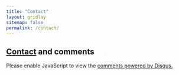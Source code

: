```yaml
---
title: "Contact"
layout: gridlay
sitemap: false
permalink: /contact/
---
```


## [Contact](mailto:z.xiong@gsi.de) and comments <span style="margin-left: 1em" /><a href="{{ site.url }}{{ site.baseurl }}/assets/javascript/table/list/hidden/index.html" style="font-size: 0.9rem; color: #EEE">.</a>

<div class="jumbotron">
<div id="disqus_thread"></div>
<script>
    (function() { // DON'T EDIT BELOW THIS LINE
    var d = document, s = d.createElement('script');
    s.src = 'https://zeweixiongwork-disqus-com.disqus.com/embed.js';
    s.setAttribute('data-timestamp', +new Date());
    (d.head || d.body).appendChild(s);
    })();
</script>
<noscript>Please enable JavaScript to view the <a href="https://disqus.com/?ref_noscript">comments powered by Disqus.</a></noscript>

<script id="dsq-count-scr" src="//zeweixiongwork-disqus-com.disqus.com/count.js" async></script>
</div>
